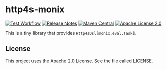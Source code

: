 # http4s-monix
[![Test Workflow](https://github.com/LolHens/http4s-monix/workflows/test/badge.svg)](https://github.com/LolHens/http4s-monix/actions?query=workflow%3Atest)
[![Release Notes](https://img.shields.io/github/release/LolHens/http4s-monix.svg?maxAge=3600)](https://github.com/LolHens/http4s-monix/releases/latest)
[![Maven Central](https://img.shields.io/maven-central/v/de.lolhens/http4s-monix_2.13)](https://search.maven.org/artifact/de.lolhens/http4s-monix_2.13)
[![Apache License 2.0](https://img.shields.io/github/license/LolHens/http4s-monix.svg?maxAge=3600)](https://www.apache.org/licenses/LICENSE-2.0)

This is a tiny library that provides `Http4sDsl[monix.eval.Task]`.

## License
This project uses the Apache 2.0 License. See the file called LICENSE.
